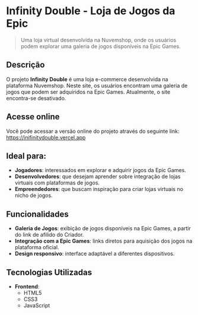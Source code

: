 # Infinity Double - Loja de Jogos da Epic

> Uma loja virtual desenvolvida na Nuvemshop, onde os usuários podem explorar uma galeria de jogos disponíveis na Epic Games.

## Descrição

O projeto **Infinity Double** é uma loja e-commerce desenvolvida na plataforma Nuvemshop. Neste site, os usuários encontram uma galeria de jogos que podem ser adquiridos na Epic Games. Atualmente, o site encontra-se desativado.

## Acesse online

Você pode acessar a versão online do projeto através do seguinte link:
https://inifinitydouble.vercel.app

## Ideal para:

- **Jogadores**: interessados em explorar e adquirir jogos da Epic Games.
- **Desenvolvedores**: que desejam aprender sobre integração de lojas virtuais com plataformas de jogos.
- **Empreendedores**: que buscam inspiração para criar lojas virtuais no nicho de jogos.

## Funcionalidades

- **Galeria de Jogos**: exibição de jogos disponíveis na Epic Games, a partir do link de afilido do Criador.
- **Integração com a Epic Games**: links diretos para aquisição dos jogos na plataforma oficial.
- **Design responsivo**: interface adaptável a diferentes dispositivos.

## Tecnologias Utilizadas

- **Frontend**:
  - HTML5
  - CSS3
  - JavaScript
